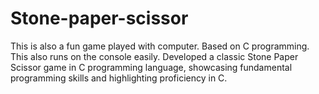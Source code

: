 # Stone-paper-scissor

This is also a fun game played with computer.
Based on C programming.
This also runs on the console easily.
Developed a classic Stone Paper Scissor game in C programming language, showcasing fundamental programming skills and highlighting proficiency in C.

